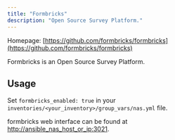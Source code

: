 ```yaml
---
title: "Formbricks"
description: "Open Source Survey Platform."
---
```


Homepage: [https://github.com/formbricks/formbricks](https://github.com/formbricks/formbricks)

Formbricks is an Open Source Survey Platform.

## Usage

Set `formbricks_enabled: true` in your `inventories/<your_inventory>/group_vars/nas.yml` file.

formbricks web interface can be found at [http://ansible_nas_host_or_ip:3021](http://ansible_nas_host_or_ip:3021).

